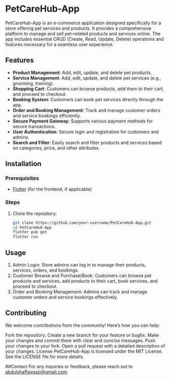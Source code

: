 # PetCareHub-App

PetCareHub-App is an e-commerce application designed specifically for a store offering pet services and products. It provides a comprehensive platform to manage and sell pet-related products and services online. The app includes essential CRUD (Create, Read, Update, Delete) operations and features necessary for a seamless user experience.

## Features

- **Product Management**: Add, edit, update, and delete pet products.
- **Service Management**: Add, edit, update, and delete pet services (e.g., grooming, training).
- **Shopping Cart**: Customers can browse products, add them to their cart, and proceed to checkout.
- **Booking System**: Customers can book pet services directly through the app.
- **Order and Booking Management**: Track and manage customer orders and service bookings efficiently.
- **Secure Payment Gateway**: Supports various payment methods for secure transactions.
- **User Authentication**: Secure login and registration for customers and admins.
- **Search and Filter**: Easily search and filter products and services based on categories, price, and other attributes.

## Installation

### Prerequisites

- [Flutter](https://flutter.dev/) (for the frontend, if applicable)

### Steps

1. Clone the repository:

   ```bash
   git clone https://github.com/your-username/PetCareHub-App.git
   cd PetCareHub-App
   flutter pub get
   flutter run
## Usage
 1. Admin Login: Store admins can log in to manage their products, services, orders, and bookings.
 2. Customer Browse and Purchase/Book: Customers can browse pet products and services, add products to their cart, book services, and proceed to checkout.
 3. Order and Booking Management: Admins can track and manage customer orders and service bookings effectively.

## Contributing
 We welcome contributions from the community! Here’s how you can help:

 Fork the repository.
 Create a new branch for your feature or bugfix.
 Make your changes and commit them with clear and concise messages.
 Push your changes to your fork.
 Open a pull request with a detailed description of your changes.
 License
 PetCareHub-App is licensed under the MIT License. See the LICENSE file for more details.

##Contact
 For any inquiries or feedback, please reach out to abdulshaffayqazi@gmail.com.


